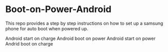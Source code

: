 # Boot-on-Power-Android
This repo provides a step by step instructions on how to set up a samsung phone for auto boot when powered up.

Android start on charge
Android boot on power
Android start on power
Andrid boot on charge

